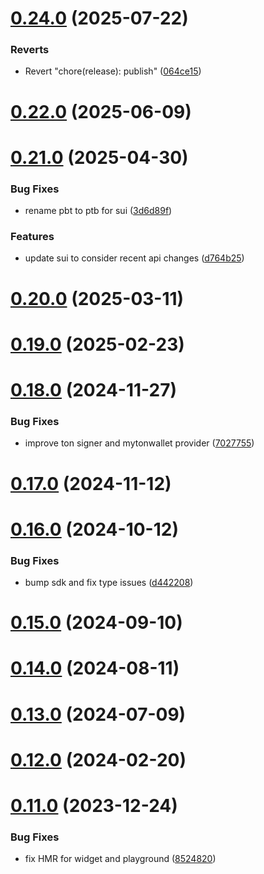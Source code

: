 # [0.24.0](https://github.com/arlert-armin/rango-client/compare/signer-ton@0.23.0...signer-ton@0.24.0) (2025-07-22)


### Reverts

* Revert "chore(release): publish" ([064ce15](https://github.com/arlert-armin/rango-client/commit/064ce157a2f819856f647f83aeb1c0410542e8d7))



# [0.22.0](https://github.com/rango-exchange/rango-client/compare/signer-ton@0.21.0...signer-ton@0.22.0) (2025-06-09)



# [0.21.0](https://github.com/rango-exchange/rango-client/compare/signer-ton@0.20.0...signer-ton@0.21.0) (2025-04-30)


### Bug Fixes

* rename pbt to ptb for sui ([3d6d89f](https://github.com/rango-exchange/rango-client/commit/3d6d89f2265766607a15d61e0df92643fb33072b))


### Features

* update sui to consider recent api changes ([d764b25](https://github.com/rango-exchange/rango-client/commit/d764b2501df9bb295f63cdbc0b05acd4a3abb4b9))



# [0.20.0](https://github.com/rango-exchange/rango-client/compare/signer-ton@0.19.0...signer-ton@0.20.0) (2025-03-11)



# [0.19.0](https://github.com/rango-exchange/rango-client/compare/signer-ton@0.18.0...signer-ton@0.19.0) (2025-02-23)



# [0.18.0](https://github.com/rango-exchange/rango-client/compare/signer-ton@0.17.0...signer-ton@0.18.0) (2024-11-27)


### Bug Fixes

* improve ton signer and mytonwallet provider ([7027755](https://github.com/rango-exchange/rango-client/commit/7027755740426359f42b088b842dfd01590df5c3))



# [0.17.0](https://github.com/rango-exchange/rango-client/compare/signer-ton@0.16.0...signer-ton@0.17.0) (2024-11-12)



# [0.16.0](https://github.com/rango-exchange/rango-client/compare/signer-ton@0.15.0...signer-ton@0.16.0) (2024-10-12)


### Bug Fixes

* bump sdk and fix type issues ([d442208](https://github.com/rango-exchange/rango-client/commit/d4422083bf5dd27d5f509ce1db7f9560d05428c8))



# [0.15.0](https://github.com/rango-exchange/rango-client/compare/signer-ton@0.14.0...signer-ton@0.15.0) (2024-09-10)



# [0.14.0](https://github.com/rango-exchange/rango-client/compare/signer-ton@0.13.0...signer-ton@0.14.0) (2024-08-11)



# [0.13.0](https://github.com/rango-exchange/rango-client/compare/signer-ton@0.12.0...signer-ton@0.13.0) (2024-07-09)



# [0.12.0](https://github.com/rango-exchange/rango-client/compare/signer-ton@0.11.0...signer-ton@0.12.0) (2024-02-20)



# [0.11.0](https://github.com/rango-exchange/rango-client/compare/signer-ton@0.9.0...signer-ton@0.11.0) (2023-12-24)


### Bug Fixes

* fix HMR for widget and playground ([8524820](https://github.com/rango-exchange/rango-client/commit/8524820f10cf0b8921f3db0c4f620ff98daa4103))



